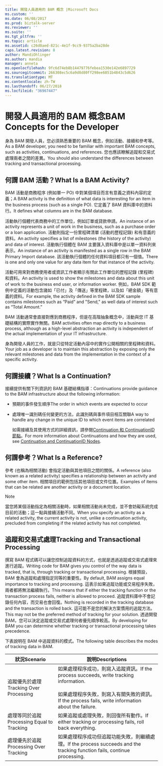 ```yaml
---
title: 開發人員適用的 BAM 概念 |Microsoft Docs
ms.custom: ''
ms.date: 06/08/2017
ms.prod: biztalk-server
ms.reviewer: ''
ms.suite: ''
ms.tgt_pltfrm: ''
ms.topic: article
ms.assetid: c26d0aed-821c-4e1f-9cc9-9375a2ba28de
caps.latest.revision: 8
author: MandiOhlinger
ms.author: mandia
manager: anneta
ms.openlocfilehash: 9fc6d74eb8b14479776febea1530e142e6897729
ms.sourcegitcommit: 266308ec5c6a9d8d80ff298ee6051b4843c5d626
ms.translationtype: MT
ms.contentlocale: zh-TW
ms.lasthandoff: 06/27/2018
ms.locfileid: "36967447"
---
```

# <a name="bam-concepts-for-the-developer"></a><span data-ttu-id="e1281-102">開發人員適用的 BAM 概念</span><span class="sxs-lookup"><span data-stu-id="e1281-102">BAM Concepts for the Developer</span></span>
<span data-ttu-id="e1281-103">身為 BAM 開發人員，您必須熟悉重要的 BAM 概念，例如活動、接續和參考等。</span><span class="sxs-lookup"><span data-stu-id="e1281-103">As a BAM developer, you need to be familiar with important BAM concepts, such as activities, continuations, and references.</span></span> <span data-ttu-id="e1281-104">您也應該瞭解追蹤和交易式處理兩者之間的差異。</span><span class="sxs-lookup"><span data-stu-id="e1281-104">You should also understand the differences between tracking and transactional processing.</span></span>  
  
## <a name="what-is-a-bam-activity"></a><span data-ttu-id="e1281-105">何謂 BAM 活動？</span><span class="sxs-lookup"><span data-stu-id="e1281-105">What Is a BAM Activity?</span></span>  
 <span data-ttu-id="e1281-106">BAM 活動是商務程序 (例如單一 PO) 中對某個項目而言有意義之資料內容的定義；</span><span class="sxs-lookup"><span data-stu-id="e1281-106">A BAM activity is the definition of what data is interesting for an item in the business process (such as a single PO).</span></span> <span data-ttu-id="e1281-107">它定義了 BAM 資料庫中的資料行。</span><span class="sxs-lookup"><span data-stu-id="e1281-107">It defines what columns are in the BAM database.</span></span>  
  
 <span data-ttu-id="e1281-108">活動執行個體代表商務中的工作單位，例如訂單或貸款申請。</span><span class="sxs-lookup"><span data-stu-id="e1281-108">An instance of an activity represents a unit of work in the business, such as a purchase order or a loan application.</span></span> <span data-ttu-id="e1281-109">活動則指定一份里程碑清單 (活動的歷程記錄) 和有意義的資料。</span><span class="sxs-lookup"><span data-stu-id="e1281-109">An activity specifies a list of milestones (the history of the activity) and data of interest.</span></span> <span data-ttu-id="e1281-110">活動執行個體在 BAM 主要匯入資料庫中是以單一資料列來表示。</span><span class="sxs-lookup"><span data-stu-id="e1281-110">An instance of an activity is manifested as a single row in the BAM Primary Import database.</span></span> <span data-ttu-id="e1281-111">該活動執行個體的任何資料項目都只有一個值。</span><span class="sxs-lookup"><span data-stu-id="e1281-111">There is one and only one value for any data item for that instance of the activity.</span></span>  
  
 <span data-ttu-id="e1281-112">活動可用來對商務使用者或資訊工作者顯示有關此工作單位的歷程記錄 (里程碑) 和資料。</span><span class="sxs-lookup"><span data-stu-id="e1281-112">An activity is used to show the milestones and data about this unit of work to the business end user, or information worker.</span></span> <span data-ttu-id="e1281-113">例如，BAM SDK 範例中定義的活動包含諸如「已付」及「傳送」等里程碑，以及如「總金額」等有意義的資料。</span><span class="sxs-lookup"><span data-stu-id="e1281-113">For example, the activity defined in the BAM SDK sample contains milestones such as “Paid” and "Send," as well data of interest such as “Total Amount.”</span></span>  
  
 <span data-ttu-id="e1281-114">BAM 活動通常會直接對應到商務程序，但是在高階抽象概念中，活動與您 IT 基礎結構的實際實作無關。</span><span class="sxs-lookup"><span data-stu-id="e1281-114">BAM activities often map directly to a business process, although as a high-level abstraction an activity is independent of the actual implementation of your IT infrastructure.</span></span>  
  
 <span data-ttu-id="e1281-115">身為開發人員的工作，就是只從特定活動內容中的實作公開相關的里程碑和資料。</span><span class="sxs-lookup"><span data-stu-id="e1281-115">Your job as a developer is to maintain this abstraction by exposing only the relevant milestones and data from the implementation in the context of a specific activity.</span></span>  
  
## <a name="what-is-a-continuation"></a><span data-ttu-id="e1281-116">何謂接續？</span><span class="sxs-lookup"><span data-stu-id="e1281-116">What Is a Continuation?</span></span>  
 <span data-ttu-id="e1281-117">接續提供有關下列資訊的 BAM 基礎結構指導：</span><span class="sxs-lookup"><span data-stu-id="e1281-117">Continuations provide guidance to the BAM infrastructure about the following information:</span></span>  
  
- <span data-ttu-id="e1281-118">預期的事件發生順序</span><span class="sxs-lookup"><span data-stu-id="e1281-118">The order in which events are expected to occur</span></span>  
  
- <span data-ttu-id="e1281-119">處理唯一識別碼任何變更的方法，此識別碼與事件項目相互關聯</span><span class="sxs-lookup"><span data-stu-id="e1281-119">A way to handle any change in the unique ID to which event items are correlated</span></span>  
  
  <span data-ttu-id="e1281-120">如需接續及其使用方式的詳細資訊，請參閱[Continuation 和 ContinuationID 節點](../core/continuation-and-continuationid-nodes.md)。</span><span class="sxs-lookup"><span data-stu-id="e1281-120">For more information about Continuations and how they are used, see [Continuation and ContinuationID Nodes](../core/continuation-and-continuationid-nodes.md).</span></span>  
  
## <a name="what-is-a-reference"></a><span data-ttu-id="e1281-121">何謂參考？</span><span class="sxs-lookup"><span data-stu-id="e1281-121">What Is a Reference?</span></span>  
 <span data-ttu-id="e1281-122">參考 (也稱為相關活動) 會指定活動與其他項目之間的關係。</span><span class="sxs-lookup"><span data-stu-id="e1281-122">A reference (also known as a related activity) specifies a relationship between an activity and some other item.</span></span> <span data-ttu-id="e1281-123">相關項目的範例包括其他項目或文件位置。</span><span class="sxs-lookup"><span data-stu-id="e1281-123">Examples of items that can be related are another activity or a document location.</span></span>  
  
> [!NOTE]
>  <span data-ttu-id="e1281-124">當您將某個活動指定為相關活動時，如果相關活動尚未完成，並不會妨礙系統完成目前的活動；這一點與接續活動不同。</span><span class="sxs-lookup"><span data-stu-id="e1281-124">When you specify an activity as a related activity, the current activity is not, unlike a continuation activity, precluded from completing if the related activity has not completed.</span></span>  
  
## <a name="tracking-and-transactional-processing"></a><span data-ttu-id="e1281-125">追蹤和交易式處理</span><span class="sxs-lookup"><span data-stu-id="e1281-125">Tracking and Transactional Processing</span></span>  
 <span data-ttu-id="e1281-126">撰寫 BAM 程式碼可以讓您控制追蹤資料的方式，也就是透過追蹤或交易式處理來進行追蹤。</span><span class="sxs-lookup"><span data-stu-id="e1281-126">Writing code for BAM gives you control of the way data is tracked, that is, through tracking or transactional processing.</span></span> <span data-ttu-id="e1281-127">根據預設，BAM 會為追蹤和處理指定同等的重要性。</span><span class="sxs-lookup"><span data-stu-id="e1281-127">By default, BAM assigns equal importance to tracking and processing.</span></span> <span data-ttu-id="e1281-128">這表示如果追蹤功能或交易程序失敗，兩者都將無法繼續執行。</span><span class="sxs-lookup"><span data-stu-id="e1281-128">This means that if either the tracking function or the transaction process fails, neither is allowed to proceed.</span></span> <span data-ttu-id="e1281-129">追蹤資料庫中不會記錄任何內容，而交易也會回復。</span><span class="sxs-lookup"><span data-stu-id="e1281-129">Nothing is recorded in the tracking database and the transaction is rolled back.</span></span> <span data-ttu-id="e1281-130">這可能不是您的解決方案慣用的追蹤方法。</span><span class="sxs-lookup"><span data-stu-id="e1281-130">This may not be the preferred method of tracking for your solution.</span></span> <span data-ttu-id="e1281-131">透過開發 BAM，您可以決定追蹤或交易式處理何者優先順序較高。</span><span class="sxs-lookup"><span data-stu-id="e1281-131">By developing for BAM you can determine whether tracking or transactional processing takes precedence.</span></span>  
  
 <span data-ttu-id="e1281-132">下表說明在 BAM 中追蹤資料的模式。</span><span class="sxs-lookup"><span data-stu-id="e1281-132">The following table describes the modes of tracking data in BAM.</span></span>  
  
|<span data-ttu-id="e1281-133">狀況</span><span class="sxs-lookup"><span data-stu-id="e1281-133">Scenario</span></span>|<span data-ttu-id="e1281-134">說明</span><span class="sxs-lookup"><span data-stu-id="e1281-134">Descriptions</span></span>|  
|--------------|------------------|  
|<span data-ttu-id="e1281-135">追蹤優先於處理</span><span class="sxs-lookup"><span data-stu-id="e1281-135">Tracking Over Processing</span></span>|<span data-ttu-id="e1281-136">如果處理程序成功，則寫入追蹤資訊。</span><span class="sxs-lookup"><span data-stu-id="e1281-136">If the process succeeds, write tracking information.</span></span><br /><br /> <span data-ttu-id="e1281-137">如果處理程序失敗，則寫入有關失敗的資訊。</span><span class="sxs-lookup"><span data-stu-id="e1281-137">If the process fails, write information about the failure.</span></span>|  
|<span data-ttu-id="e1281-138">處理等同於追蹤</span><span class="sxs-lookup"><span data-stu-id="e1281-138">Processing Equal to Tracking</span></span>|<span data-ttu-id="e1281-139">如果追蹤或處理失敗，則回復所有動作。</span><span class="sxs-lookup"><span data-stu-id="e1281-139">If either tracking or processing fails, roll back everything.</span></span>|  
|<span data-ttu-id="e1281-140">處理優先於追蹤</span><span class="sxs-lookup"><span data-stu-id="e1281-140">Processing Over Tracking</span></span>|<span data-ttu-id="e1281-141">如果處理程序成功但追蹤功能失敗，則繼續處理。</span><span class="sxs-lookup"><span data-stu-id="e1281-141">If the process succeeds and the tracking function fails, continue processing.</span></span>|